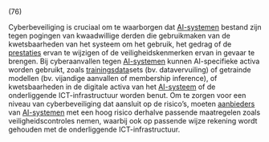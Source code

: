 (76)

Cyberbeveiliging is cruciaal om te waarborgen dat [AI-systemen](a3.md#^ai-systeem) bestand zijn tegen pogingen van kwaadwillige derden die gebruikmaken van de kwetsbaarheden van het systeem om het gebruik, het gedrag of de [prestaties](a3.md#^prestaties) ervan te wijzigen of de veiligheidskenmerken ervan in gevaar te brengen. Bij cyberaanvallen tegen [AI-systemen](a3.md#^ai-systeem) kunnen AI-specifieke activa worden gebruikt, zoals [trainingsdata](a3.md#^trdata)sets (bv. datavervuiling) of getrainde modellen (bv. vijandige aanvallen of membership inference), of kwetsbaarheden in de digitale activa van het [AI-systeem](a3.md#^ai-systeem) of de onderliggende ICT-infrastructuur worden benut. Om te zorgen voor een niveau van cyberbeveiliging dat aansluit op de risico’s, moeten [aanbieders](a3.md#^aanbieder) van [AI-systemen](a3.md#^ai-systeem) met een hoog risico derhalve passende maatregelen zoals veiligheidscontroles nemen, waarbij ook op passende wijze rekening wordt gehouden met de onderliggende ICT-infrastructuur.